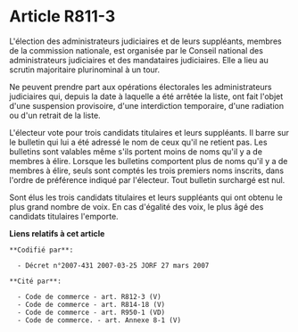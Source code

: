# Article R811-3

L'élection des administrateurs judiciaires et de leurs suppléants, membres de la commission nationale, est organisée par le
Conseil national des administrateurs judiciaires et des mandataires judiciaires. Elle a lieu au scrutin majoritaire
plurinominal à un tour.

Ne peuvent prendre part aux opérations électorales les administrateurs judiciaires qui, depuis la date à laquelle a été
arrêtée la liste, ont fait l'objet d'une suspension provisoire, d'une interdiction temporaire, d'une radiation ou d'un
retrait de la liste.

L'électeur vote pour trois candidats titulaires et leurs suppléants. Il barre sur le bulletin qui lui a été adressé le nom de
ceux qu'il ne retient pas. Les bulletins sont valables même s'ils portent moins de noms qu'il y a de membres à élire. Lorsque
les bulletins comportent plus de noms qu'il y a de membres à élire, seuls sont comptés les trois premiers noms inscrits, dans
l'ordre de préférence indiqué par l'électeur. Tout bulletin surchargé est nul.

Sont élus les trois candidats titulaires et leurs suppléants qui ont obtenu le plus grand nombre de voix. En cas d'égalité
des voix, le plus âgé des candidats titulaires l'emporte.

**Liens relatifs à cet article**

	**Codifié par**:

	  - Décret n°2007-431 2007-03-25 JORF 27 mars 2007

	**Cité par**:

	  - Code de commerce - art. R812-3 (V)
	  - Code de commerce - art. R814-18 (V)
	  - Code de commerce - art. R950-1 (VD)
	  - Code de commerce. - art. Annexe 8-1 (V)
